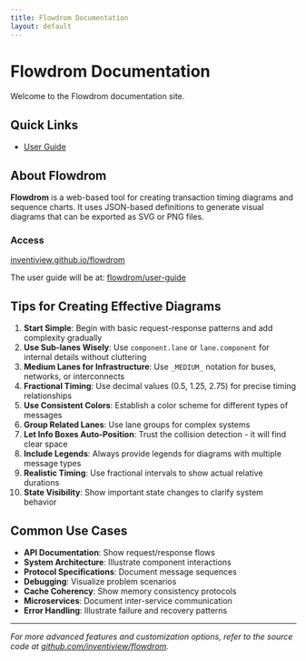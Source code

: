 ```yaml
---
title: Flowdrom Documentation
layout: default
---
```


# Flowdrom Documentation

Welcome to the Flowdrom documentation site.

## Quick Links
- [User Guide](user-guide.md)

## About Flowdrom
**Flowdrom** is a web-based tool for creating transaction timing diagrams and sequence charts. It uses JSON-based definitions to generate visual diagrams that can be exported as SVG or PNG files.


### Access 
[inventiview.github.io/flowdrom](https://inventiview.github.io/flowdrom/)

The user guide will be at:
[flowdrom/user-guide](https://inventiview.github.io/flowdrom/user-guide)


## Tips for Creating Effective Diagrams

1. **Start Simple**: Begin with basic request-response patterns and add complexity gradually
2. **Use Sub-lanes Wisely**: Use `component.lane` or `lane.component` for internal details without cluttering
3. **Medium Lanes for Infrastructure**: Use `_MEDIUM_` notation for buses, networks, or interconnects
4. **Fractional Timing**: Use decimal values (0.5, 1.25, 2.75) for precise timing relationships  
5. **Use Consistent Colors**: Establish a color scheme for different types of messages
6. **Group Related Lanes**: Use lane groups for complex systems
7. **Let Info Boxes Auto-Position**: Trust the collision detection - it will find clear space
8. **Include Legends**: Always provide legends for diagrams with multiple message types
9. **Realistic Timing**: Use fractional intervals to show actual relative durations
10. **State Visibility**: Show important state changes to clarify system behavior

## Common Use Cases

- **API Documentation**: Show request/response flows
- **System Architecture**: Illustrate component interactions  
- **Protocol Specifications**: Document message sequences
- **Debugging**: Visualize problem scenarios
- **Cache Coherency**: Show memory consistency protocols
- **Microservices**: Document inter-service communication
- **Error Handling**: Illustrate failure and recovery patterns

---

*For more advanced features and customization options, refer to the source code at [github.com/inventiview/flowdrom](https://github.com/inventiview/flowdrom).*